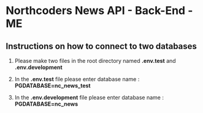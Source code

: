 # Northcoders News API - Back-End - ME

## Instructions on how to connect to two databases

1. Please make two files in the root directory named 
**.env.test**  and **.env.development**

2. In the **.env.test** file please enter database name :  **PGDATABASE=nc_news_test**

3. In the **.env.development** file please enter database name :  **PGDATABASE=nc_news**

